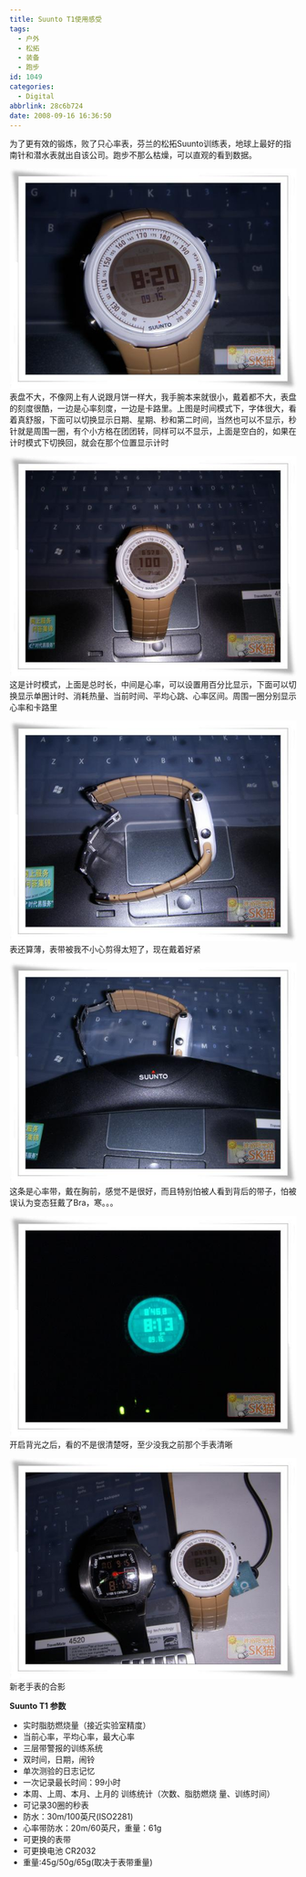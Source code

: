 ```yaml
---
title: Suunto T1使用感受
tags:
  - 户外
  - 松拓
  - 装备
  - 跑步
id: 1049
categories:
  - Digital
abbrlink: 28c6b724
date: 2008-09-16 16:36:50
---
```


为了更有效的锻炼，败了只心率表，芬兰的松拓Suunto训练表，地球上最好的指南针和潜水表就出自该公司。跑步不那么枯燥，可以直观的看到数据。

![](/images/2008/09/16_200809161725440820_6520.jpg)
表盘不大，不像网上有人说跟月饼一样大，我手腕本来就很小，戴着都不大，表盘的刻度很酷，一边是心率刻度，一边是卡路里。上图是时间模式下，字体很大，看着真舒服，下面可以切换显示日期、星期、秒和第二时间，当然也可以不显示，秒针就是周围一圈，有个小方格在团团转，同样可以不显示，上面是空白的，如果在计时模式下切换回，就会在那个位置显示计时
<!--more-->
![](/images/2008/09/16_200809161740030588_6521.jpg)
这是计时模式，上面是总时长，中间是心率，可以设置用百分比显示，下面可以切换显示单圈计时、消耗热量、当前时间、平均心跳、心率区间。周围一圈分别显示心率和卡路里

![](/images/2008/09/16_200809161744391875_6522.jpg)
表还算薄，表带被我不小心剪得太短了，现在戴着好紧

![](/images/2008/09/16_200809161746254711_6523.jpg)
这条是心率带，戴在胸前，感觉不是很好，而且特别怕被人看到背后的带子，怕被误认为变态狂戴了Bra，寒。。。

![](/images/2008/09/16_200809161751227823_6524.jpg)
开启背光之后，看的不是很清楚呀，至少没我之前那个手表清晰

![](/images/2008/09/16_200809161752492530_6525.jpg)
新老手表的合影



**Suunto T1 参数**

*   实时脂肪燃烧量（接近实验室精度）
*   当前心率，平均心率，最大心率
*   三层带警报的训练系统
*   双时间，日期，闹铃
*   单次测验的日志记忆
*   一次记录最长时间：99小时
*   本周、上周、本月、上月的 训练统计（次数、脂肪燃烧 量、训练时间）
*   可记录30圈的秒表
*   防水：30m/100英尺(ISO2281)
*   心率带防水：20m/60英尺，重量：61g
*   可更换的表带
*   可更换电池 CR2032
*   重量:45g/50g/65g(取决于表带重量)

